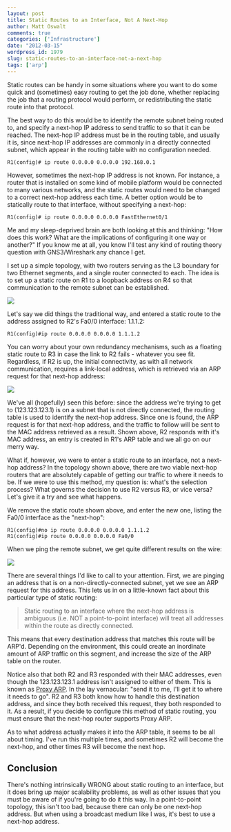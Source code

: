 ```yaml
---
layout: post
title: Static Routes to an Interface, Not A Next-Hop
author: Matt Oswalt
comments: true
categories: ['Infrastructure']
date: "2012-03-15"
wordpress_id: 1979
slug: static-routes-to-an-interface-not-a-next-hop
tags: ['arp']
---
```



Static routes can be handy in some situations where you want to do some quick and (sometimes) easy routing to get the job done, whether replacing the job that a routing protocol would perform, or redistributing the static route into that protocol.

The best way to do this would be to identify the remote subnet being routed to, and specify a next-hop IP address to send traffic to so that it can be reached. The next-hop IP address must be in the routing table, and usually it is, since next-hop IP addresses are commonly in a directly connected subnet, which appear in the routing table with no configuration needed.
    
    R1(config)# ip route 0.0.0.0 0.0.0.0 192.168.0.1

However, sometimes the next-hop IP address is not known. For instance, a router that is installed on some kind of mobile platform would be connected to many various networks, and the static routes would need to be changed to a correct next-hop address each time. A better option would be to statically route to that interface, without specifying a next-hop:
    
    R1(config)# ip route 0.0.0.0 0.0.0.0 FastEthernet0/1

Me and my sleep-deprived brain are both looking at this and thinking: "How does this work? What are the implications of configuring it one way or another?" If you know me at all, you know I'll test any kind of routing theory question with GNS3/Wireshark any chance I get.

I set up a simple topology, with two routers serving as the L3 boundary for two Ethernet segments, and a single router connected to each. The idea is to set up a static route on R1 to a loopback address on R4 so that communication to the remote subnet can be established.

[![](/assets/2012/03/topology.png)](/assets/2012/03/topology.png)

Let's say we did things the traditional way, and entered a static route to the address assigned to R2's Fa0/0 interface: 1.1.1.2:

    R1(config)#ip route 0.0.0.0 0.0.0.0 1.1.1.2

You can worry about your own redundancy mechanisms, such as a floating static route to R3 in case the link to R2 fails - whatever you see fit. Regardless, if R2 is up, the initial connectivity, as with all network communication, requires a link-local address, which is retrieved via an ARP request for that next-hop address:

[![](/assets/2012/03/old_arp.png)](/assets/2012/03/old_arp.png)

We've all (hopefully) seen this before: since the address we're trying to get to (123.123.123.1) is on a subnet that is not directly connected, the routing table is used to identify the next-hop address. Since one is found, the ARP request is for that next-hop address, and the traffic to follow will be sent to the MAC address retrieved as a result. Shown above, R2 responds with it's MAC address, an entry is created in R1's ARP table and we all go on our merry way.

What if, however, we were to enter a static route to an interface, not a next-hop address? In the topology shown above, there are two viable next-hop routers that are absolutely capable of getting our traffic to where it needs to be. If we were to use this method, my question is: what's the selection process? What governs the decision to use R2 versus R3, or vice versa? Let's give it a try and see what happens.

We remove the static route shown above, and enter the new one, listing the Fa0/0 interface as the "next-hop":

    R1(config)#no ip route 0.0.0.0 0.0.0.0 1.1.1.2
    R1(config)#ip route 0.0.0.0 0.0.0.0 Fa0/0

When we ping the remote subnet, we get quite different results on the wire:

[![](/assets/2012/03/new_arp.png)](/assets/2012/03/new_arp.png)

There are several things I'd like to call to your attention. First, we are pinging an address that is on a non-directly-connected subnet, yet we see an ARP request for this address. This lets us in on a little-known fact about this particular type of static routing:

> Static routing to an interface where the next-hop address is ambiguous (i.e. NOT a point-to-point interface) will treat all addresses within the route as directly connected.

This means that every destination address that matches this route will be ARP'd. Depending on the environment, this could create an inordinate amount of ARP traffic on this segment, and increase the size of the ARP table on the router.

Notice also that both R2 and R3 responded with their MAC addresses, even though the 123.123.123.1 address isn't assigned to either of them. This is known as [Proxy ARP](http://en.wikipedia.org/wiki/Proxy_ARP). In the lay vernacular: "send it to me, I'll get it to where it needs to go". R2 and R3 both know how to handle this destination address, and since they both received this request, they both responded to it. As a result, if you decide to configure this method of static routing, you must ensure that the next-hop router supports Proxy ARP.

As to what address actually makes it into the ARP table, it seems to be all about timing. I've run this multiple times, and sometimes R2 will become the next-hop, and other times R3 will become the next hop.

## Conclusion

There's nothing intrinsically WRONG about static routing to an interface, but it does bring up major scalability problems, as well as other issues that you must be aware of if you're going to do it this way. In a point-to-point topology, this isn't too bad, because there can only be one next-hop address. But when using a broadcast medium like I was, it's best to use a next-hop address.
